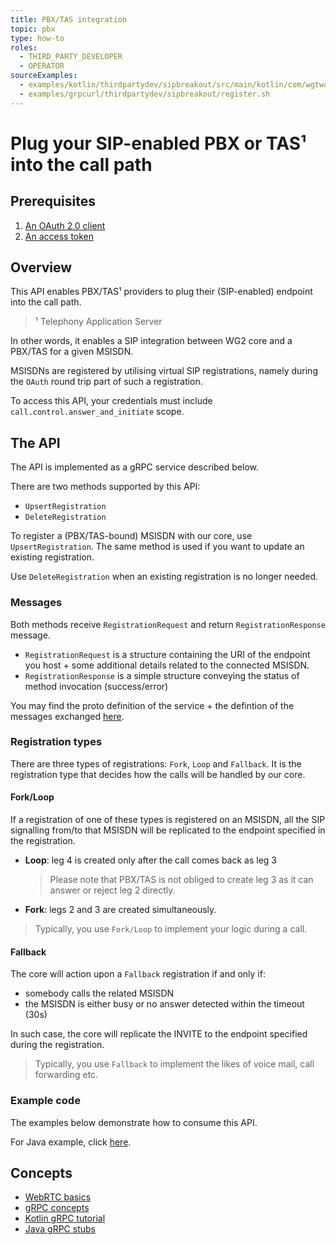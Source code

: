 ```yaml
---
title: PBX/TAS integration
topic: pbx
type: how-to
roles:
  - THIRD_PARTY_DEVELOPER
  - OPERATOR
sourceExamples:
  - examples/kotlin/thirdpartydev/sipbreakout/src/main/kotlin/com/wgtwo/examples/thirdpartydev/sipbreakout/sipbreakout.kt
  - examples/grpcurl/thirdpartydev/sipbreakout/register.sh
---
```


# Plug your SIP-enabled PBX or TAS¹ into the call path

## Prerequisites
1. [An OAuth 2.0 client](/oauth-2-0/create-o-auth-2-0-client/)
2. [An access token](/oauth-2-0/get-user-access-token)

## Overview
This API enables PBX/TAS¹ providers to plug their (SIP-enabled) endpoint into the call path.

> ¹ Telephony Application Server

In other words, it enables a SIP integration between WG2 core and a PBX/TAS for a given MSISDN.

MSISDNs are registered by utilising virtual SIP registrations, namely during the `OAuth` round trip part of such a registration. 

To access this API, your credentials must include `call.control.answer_and_initiate` scope.

## The API

The API is implemented as a gRPC service described below.

There are two methods supported by this API:
- `UpsertRegistration`
- `DeleteRegistration`

To register a (PBX/TAS-bound) MSISDN with our core, use `UpsertRegistration`. 
The same method is used if you want to update an existing registration. 

Use `DeleteRegistration` when an existing registration is no longer needed.

### Messages

Both methods receive `RegistrationRequest` and return `RegistrationResponse` message.

- `RegistrationRequest` is a structure containing the URI of the endpoint you host + some additional details related to the connected MSISDN.
- `RegistrationResponse` is a simple structure conveying the status of method invocation (success/error)

You may find the proto definition of the service + the defintion of the messages exchanged [here](/pbx/api-reference/).

### Registration types

There are three types of registrations: `Fork`, `Loop` and `Fallback`. It is the registration type that decides how the calls will be handled by our core.

#### Fork/Loop

If a registration of one of these types is registered on an MSISDN, all the SIP signalling from/to that MSISDN will be replicated to the endpoint specified in the registration.

<g-image src="@/assets/images/loopfork.png" class="desktop-frame" alt="Loop vs Fork" />

- **Loop**: leg 4 is created only after the call comes back as leg 3

    > Please note that PBX/TAS is not obliged to create leg 3 as it can answer or reject leg 2 directly.

- **Fork**: legs 2 and 3 are created simultaneously.

> Typically, you use `Fork/Loop` to implement your logic during a call.

#### Fallback

The core will action upon a `Fallback` registration if and only if:
- somebody calls the related MSISDN
- the MSISDN is either busy or no answer detected within the timeout (30s)  

In such case, the core will replicate the INVITE to the endpoint specified during the registration.

> Typically, you use `Fallback` to implement the likes of voice mail, call forwarding etc.  

### Example code

The examples below demonstrate how to consume this API.

For Java example, click [here](https://github.com/working-group-two/docs.wgtwo.com/blob/master/examples/kotlin/thirdpartydev/sipbreakout/src/main/kotlin/com/wgtwo/examples/thirdpartydev/sipbreakout/SipBreakout.java).

<CodeSnippet
:grpcurl="$sourceExamplesMap['examples/grpcurl/thirdpartydev/sipbreakout/register.sh']"
:kotlin="$sourceExamplesMap['examples/kotlin/thirdpartydev/sipbreakout/src/main/kotlin/com/wgtwo/examples/thirdpartydev/sipbreakout/sipbreakout.kt']"
/>

## Concepts
* [WebRTC basics](https://developer.mozilla.org/en-US/docs/Web/API/WebRTC_API/Signaling_and_video_calling)
* [gRPC concepts](https://grpc.io/docs/guides/concepts/)
* [Kotlin gRPC tutorial](https://grpc.io/docs/languages/kotlin/basics/)
* [Java gRPC stubs](https://grpc.io/docs/reference/java/generated-code/)

